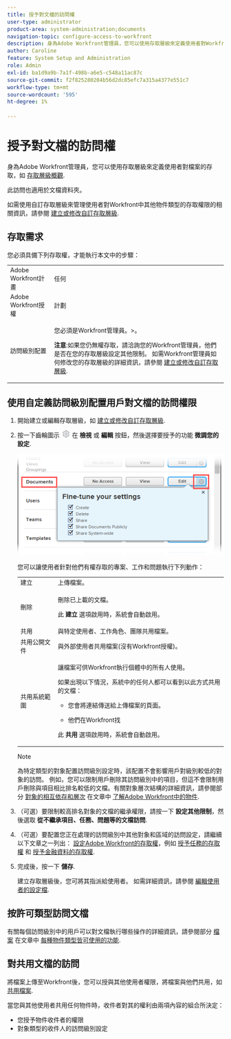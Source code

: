 ```yaml
---
title: 授予對文檔的訪問權
user-type: administrator
product-area: system-administration;documents
navigation-topic: configure-access-to-workfront
description: 身為Adobe Workfront管理員，您可以使用存取層級來定義使用者對Workfront中檔案的存取權。
author: Caroline
feature: System Setup and Administration
role: Admin
exl-id: ba1d9a9b-7a1f-498b-a6e5-c548a11ac87c
source-git-commit: f2f825280204b56d2dc85efc7a315a4377e551c7
workflow-type: tm+mt
source-wordcount: '595'
ht-degree: 1%

---
```


# 授予對文檔的訪問權

身為Adobe Workfront管理員，您可以使用存取層級來定義使用者對檔案的存取，如 [存取層級概觀](../../../administration-and-setup/add-users/access-levels-and-object-permissions/access-levels-overview.md).

此訪問也適用於文檔資料夾。

如需使用自訂存取層級來管理使用者對Workfront中其他物件類型的存取權限的相關資訊，請參閱 [建立或修改自訂存取層級](../../../administration-and-setup/add-users/configure-and-grant-access/create-modify-access-levels.md).

## 存取需求

您必須具備下列存取權，才能執行本文中的步驟：

<table style="table-layout:auto"> 
 <col> 
 <col> 
 <tbody> 
  <tr> 
   <td role="rowheader">Adobe Workfront計畫</td> 
   <td>任何</td> 
  </tr> 
  <tr> 
   <td role="rowheader">Adobe Workfront授權</td> 
   <td>計劃</td> 
  </tr> 
  <tr> 
   <td role="rowheader">訪問級別配置</td> 
   <td> <p>您必須是Workfront管理員。&gt;。</p> <p><b>注意</b>:如果您仍無權存取，請洽詢您的Workfront管理員，他們是否在您的存取層級設定其他限制。 如需Workfront管理員如何修改您的存取層級的詳細資訊，請參閱 <a href="../../../administration-and-setup/add-users/configure-and-grant-access/create-modify-access-levels.md" class="MCXref xref" data-mc-variable-override="">建立或修改自訂存取層級</a>.</p> </td> 
  </tr> 
 </tbody> 
</table>

## 使用自定義訪問級別配置用戶對文檔的訪問權限

1. 開始建立或編輯存取層級，如 [建立或修改自訂存取層級](../../../administration-and-setup/add-users/configure-and-grant-access/create-modify-access-levels.md).
1. 按一下齒輪圖示 ![](assets/gear-icon-settings.png) 在 **檢視** 或 **編輯** 按鈕，然後選擇要授予的功能 **微調您的設定**.

   ![document_access.png](assets/document-access.png)

   您可以讓使用者針對他們有權存取的專案、工作和問題執行下列動作：

   <table style="table-layout:auto"> 
    <col> 
    <col> 
    <tbody> 
     <tr> 
      <td role="rowheader">建立</td> 
      <td>上傳檔案。</td> 
     </tr> 
     <tr> 
      <td role="rowheader">刪除</td> 
      <td> <p>刪除已上載的文檔。</p> <p>此 <b>建立</b> 選項啟用時，系統會自動啟用。</p> </td> 
     </tr> 
     <tr> 
      <td role="rowheader">共用</td> 
      <td>與特定使用者、工作角色、團隊共用檔案。</td> 
     </tr> 
     <tr> 
      <td role="rowheader">共用公開文件</td> 
      <td>與外部使用者共用檔案(沒有Workfront授權)。</td> 
     </tr> 
     <tr> 
      <td role="rowheader">共用系統範圍</td> 
      <td> <p>讓檔案可供Workfront執行個體中的所有人使用。</p> <p>如果出現以下情況，系統中的任何人都可以看到以此方式共用的文檔：</p> 
       <ul> 
        <li> <p>您會將連結傳送給上傳檔案的頁面。</p> </li> 
        <li> <p>他們在Workfront找</p> </li> 
       </ul> <p>此 <b>共用</b> 選項啟用時，系統會自動啟用。</p> </td> 
     </tr> 
    </tbody> 
   </table>

   >[!NOTE]
   >
   >為特定類型的對象配置訪問級別設定時，該配置不會影響用戶對級別較低的對象的訪問。 例如，您可以限制用戶刪除其訪問級別中的項目，但這不會限制用戶刪除與項目相比排名較低的文檔。有關對象層次結構的詳細資訊，請參閱部分 [對象的相互依存和層次](../../../workfront-basics/navigate-workfront/workfront-navigation/understand-objects.md#understanding-interdependency-and-hierarchy-of-objects) 在文章中 [了解Adobe Workfront中的物件](../../../workfront-basics/navigate-workfront/workfront-navigation/understand-objects.md).

1. （可選）要限制較高排名對象的文檔的繼承權限，請按一下 **設定其他限制**，然後選取 **從不繼承項目、任務、問題等的文檔訪問**.
1. （可選）要配置您正在處理的訪問級別中其他對象和區域的訪問設定，請繼續以下文章之一列出： [設定Adobe Workfront的存取權](../../../administration-and-setup/add-users/configure-and-grant-access/configure-access.md)，例如 [授予任務的存取權](../../../administration-and-setup/add-users/configure-and-grant-access/grant-access-tasks.md) 和 [授予金融資料的存取權](../../../administration-and-setup/add-users/configure-and-grant-access/grant-access-financial.md).
1. 完成後，按一下 **儲存**.

   建立存取層級後，您可將其指派給使用者。 如需詳細資訊，請參閱 [編輯使用者的設定檔](../../../administration-and-setup/add-users/create-and-manage-users/edit-a-users-profile.md).

## 按許可類型訪問文檔

有關每個訪問級別中的用戶可以對文檔執行哪些操作的詳細資訊，請參閱部分 [檔案](../../../administration-and-setup/add-users/access-levels-and-object-permissions/functionality-available-for-each-object-type.md#document) 在文章中 [每種物件類型皆可使用的功能](../../../administration-and-setup/add-users/access-levels-and-object-permissions/functionality-available-for-each-object-type.md).

## 對共用文檔的訪問

將檔案上傳至Workfront後，您可以授與其他使用者權限，將檔案與他們共用，如 [共用檔案](../../../workfront-basics/grant-and-request-access-to-objects/document-permissions.md).

<!--
If you make changes here, make them also in the "Grant access to" articles where this snippet had to be converted to text:
* reports, dashboards, and calendars
* financial data<
* issue
-->

當您與其他使用者共用任何物件時，收件者對其的權利由兩項內容的組合所決定：

* 您授予物件收件者的權限
* 對象類型的收件人的訪問級別設定
